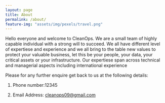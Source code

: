 ```yaml
---
layout: page
title: About
permalink: /about/
feature-img: "assets/img/pexels/travel.png"
---
```


Hello everyone and welcome to CleanOps. We are a small team of highly capable individual with a strong will to succeed. 
We all have different level of expertiese and experience and we all bring to the table new values to protect your valuable business, let this be your people, your data, your critical assets or your infrastructure.
Our expertiese span across technical and managerial aspects including international experience 

Please for any further enquire get back to us at the following details:

1. Phone number:12345

2. Email Address: cleanops09@gmail.com
 
